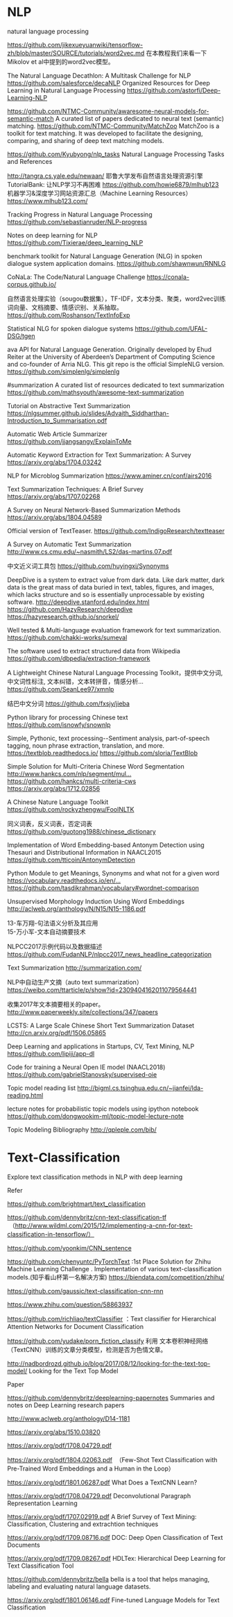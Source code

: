 # NLP
natural language processing

https://github.com/jikexueyuanwiki/tensorflow-zh/blob/master/SOURCE/tutorials/word2vec.md  在本教程我们来看一下Mikolov et al中提到的word2vec模型。

The Natural Language Decathlon: A Multitask Challenge for NLP  https://github.com/salesforce/decaNLP
Organized Resources for Deep Learning in Natural Language Processing   https://github.com/astorfi/Deep-Learning-NLP

https://github.com/NTMC-Community/awaresome-neural-models-for-semantic-match  A curated list of papers dedicated to neural text (semantic) matching.  https://github.com/NTMC-Community/MatchZoo  MatchZoo is a toolkit for text matching. It was developed to facilitate the designing, comparing, and sharing of deep text matching models.


https://github.com/Kyubyong/nlp_tasks  Natural Language Processing Tasks and References

http://tangra.cs.yale.edu/newaan/  耶鲁大学发布自然语言处理资源引擎TutorialBank: 让NLP学习不再困难
https://github.com/howie6879/mlhub123 机器学习&深度学习网站资源汇总（Machine Learning Resources） https://www.mlhub123.com/  

Tracking Progress in Natural Language Processing   https://github.com/sebastianruder/NLP-progress

Notes on deep learning for NLP  https://github.com/Tixierae/deep_learning_NLP

benchmark toolkit for Natural Language Generation (NLG) in spoken dialogue system application domains. https://github.com/shawnwun/RNNLG


CoNaLa: The Code/Natural Language Challenge https://conala-corpus.github.io/

自然语言处理实验（sougou数据集），TF-IDF，文本分类、聚类，word2vec训练词向量、文档摘要、情感识别、关系抽取。 https://github.com/Roshanson/TextInfoExp


Statistical NLG for spoken dialogue systems https://github.com/UFAL-DSG/tgen

ava API for Natural Language Generation. Originally developed by Ehud Reiter at the University of Aberdeen’s Department of Computing Science and co-founder of Arria NLG. This git repo is the official SimpleNLG version. https://github.com/simplenlg/simplenlg

#summarization
A curated list of resources dedicated to text summarization  https://github.com/mathsyouth/awesome-text-summarization 

Tutorial on Abstractive Text
Summarization https://nlgsummer.github.io/slides/Advaith_Siddharthan-Introduction_to_Summarisation.pdf 

Automatic Web Article Summarizer https://github.com/jjangsangy/ExplainToMe

Automatic Keyword Extraction for Text Summarization: A Survey  https://arxiv.org/abs/1704.03242 

NLP for Microblog  Summarization https://www.aminer.cn/conf/airs2016

Text Summarization Techniques: A Brief Survey https://arxiv.org/abs/1707.02268 

A Survey on Neural Network-Based Summarization Methods https://arxiv.org/abs/1804.04589  

Official version of TextTeaser. https://github.com/IndigoResearch/textteaser

A Survey on Automatic Text Summarization http://www.cs.cmu.edu/~nasmith/LS2/das-martins.07.pdf

中文近义词工具包 https://github.com/huyingxi/Synonyms

DeepDive is a system to extract value from dark data. Like dark matter, dark data is the great mass of data buried in text, tables, figures, and images, which lacks structure and so is essentially unprocessable by existing software. http://deepdive.stanford.edu/index.html https://github.com/HazyResearch/deepdive  https://hazyresearch.github.io/snorkel/


Well tested & Multi-language evaluation framework for text summarization. https://github.com/chakki-works/sumeval

The software used to extract structured data from Wikipedia https://github.com/dbpedia/extraction-framework

A Lightweight Chinese Natural Language Processing Toolkit，提供中文分词, 中文词性标注, 文本纠错，文本转拼音，情感分析...
 https://github.com/SeanLee97/xmnlp 

结巴中文分词  https://github.com/fxsjy/jieba

Python library for processing Chinese text https://github.com/isnowfy/snownlp

Simple, Pythonic, text processing--Sentiment analysis, part-of-speech tagging, noun phrase extraction, translation, and more. https://textblob.readthedocs.io/  https://github.com/sloria/TextBlob

Simple Solution for Multi-Criteria Chinese Word Segmentation http://www.hankcs.com/nlp/segment/mul…
 https://github.com/hankcs/multi-criteria-cws  https://arxiv.org/abs/1712.02856
 
 A Chinese Nature Language Toolkit https://github.com/rockyzhengwu/FoolNLTK
 
同义词表，反义词表，否定词表  https://github.com/guotong1988/chinese_dictionary

Implementation of Word Embedding-based Antonym Detection using Thesauri and Distributional Information in NAACL2015 https://github.com/tticoin/AntonymDetection

Python Module to get Meanings, Synonyms and what not for a given word https://vocabulary.readthedocs.io/en/…
 https://github.com/tasdikrahman/vocabulary#wordnet-comparison 
 
 Unsupervised Morphology Induction Using Word Embeddings  http://aclweb.org/anthology/N/N15/N15-1186.pdf
 
 13-车万翔-句法语义分析及其应用  
 15-万小军-文本自动摘要技术
 
 NLPCC2017示例代码以及数据描述  https://github.com/FudanNLP/nlpcc2017_news_headline_categorization
 
 Text Summarization http://summarization.com/ 
 
 NLP中自动生产文摘（auto text summarization） https://weibo.com/ttarticle/p/show?id=2309404162011079564441 
 
 收集2017年文本摘要相关的paper。 http://www.paperweekly.site/collections/347/papers
 
 LCSTS: A Large Scale Chinese Short Text Summarization Dataset  http://cn.arxiv.org/pdf/1506.05865
 
 Deep Learning and applications in Startups, CV, Text Mining, NLP  https://github.com/lipiji/app-dl
 
 
 Code for training a Neural Open IE model (NAACL2018)  https://github.com/gabrielStanovsky/supervised-oie
 
 Topic model reading list  http://bigml.cs.tsinghua.edu.cn/~jianfei/lda-reading.html
 
 lecture notes for probabilistic topic models using ipython notebook
 https://github.com/dongwookim-ml/topic-model-lecture-note
 
 Topic Modeling Bibliography  http://qpleple.com/bib/
 
 
 # Text-Classification
Explore text classification methods in NLP with deep learning


Refer

https://github.com/brightmart/text_classification 

https://github.com/dennybritz/cnn-text-classification-tf  （http://www.wildml.com/2015/12/implementing-a-cnn-for-text-classification-in-tensorflow/）

https://github.com/yoonkim/CNN_sentence

https://github.com/chenyuntc/PyTorchText :1st Place Solution for Zhihu Machine Learning Challenge . Implementation of various text-classification models.(知乎看山杯第一名解决方案) https://biendata.com/competition/zhihu/

https://github.com/gaussic/text-classification-cnn-rnn

https://www.zhihu.com/question/58863937

https://github.com/richliao/textClassifier ：Text classifier for Hierarchical Attention Networks for Document Classification

https://github.com/yudake/porn_fiction_classify 利用 文本卷积神经网络 （TextCNN）训练的文章分类模型，检测是否为色情文章。

http://nadbordrozd.github.io/blog/2017/08/12/looking-for-the-text-top-model/ Looking for the Text Top Model

Paper

https://github.com/dennybritz/deeplearning-papernotes Summaries and notes on Deep Learning research papers

http://www.aclweb.org/anthology/D14-1181

https://arxiv.org/abs/1510.03820

https://arxiv.org/pdf/1708.04729.pdf

https://arxiv.org/pdf/1804.02063.pdf  （Few-Shot Text Classification with Pre-Trained Word
Embeddings and a Human in the Loop）

https://arxiv.org/pdf/1801.06287.pdf  What Does a TextCNN Learn?

https://arxiv.org/pdf/1708.04729.pdf Deconvolutional Paragraph Representation Learning

https://arxiv.org/pdf/1707.02919.pdf A Brief Survey of Text Mining: Classification, Clustering and extrachtion techniques

https://arxiv.org/pdf/1709.08716.pdf DOC: Deep Open Classification of Text Documents

https://arxiv.org/pdf/1709.08267.pdf HDLTex: Hierarchical Deep Learning for Text Classification
Tool

https://github.com/dennybritz/bella bella is a tool that helps managing, labeling and evaluating natural language datasets.

https://arxiv.org/pdf/1801.06146.pdf Fine-tuned Language Models for Text Classification


 
 










